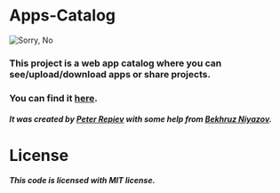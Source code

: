 # Apps-Catalog
![Sorry, No](https://i.imgur.com/Agy35mN.png)
### This project is a web app catalog where you can see/upload/download apps or share projects.
### You can find it [here](https://ac2d0.herokuapp.com/).

##### It was created by [Peter Repiev](https://github.com/Potriashka) with some help from [Bekhruz Niyazov](https://github.com/BekhruzSNiyazov).
# License
##### This code is licensed with MIT license.
